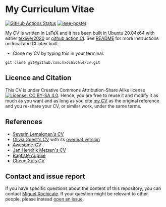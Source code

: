 # My Curriculum Vitae
[![GitHub Actions Status](https://github.com/mxochicale/cv/workflows/Built-TeX-CV/badge.svg)](https://github.com/mxochicale/cv/actions) [![ieee-poster](https://img.shields.io/badge/read-cv-blue.svg)](https://github.com/mxochicale/cv/blob/generated-pdfs/cv.pdf)

My CV is written in LaTeX and it has been built in Ubuntu 20.04x64 with either [texlive/2020](https://github.com/mxochicale/latex/tree/master/installation) or [github action CI](https://github.com/xu-cheng/latex-action). See [README](tex/README.md) for more instructions on local and CI latex built. 

* Clone my CV by typing this in your terminal:
```
git clone git@github.com:mxochicale/cv.git
```

## Licence and Citation 
This CV is under Creative Commons Attribution-Share Alike license [![License: CC BY-SA 4.0](https://licensebuttons.net/l/by-sa/4.0/80x15.png)](https://creativecommons.org/licenses/by-sa/4.0/). 
Hence, you are free to reuse it and modify it as much as you want and as long as you cite [my CV](https://github.com/mxochicale/cv) as the original reference and you re-share your CV, or similar work, under the same terms.

## References
* [Severin Lemaignan's CV](https://github.com/severin-lemaignan/cv)  
* [Olivia Guest's CV](https://github.com/oliviaguest/cv) with its [overleaf version](https://v2.overleaf.com/read/zfwnyxkkdzxr)
* [Awesome-CV](https://github.com/posquit0/Awesome-CV) 
* [Jan Hendrik Metzen's CV](https://github.com/jmetzen/jmetzen.github.com/tree/master/)
* [Baptiste Auguié](http://baptiste.github.io/resume/)
* [Cheng Xu's CV](https://github.com/xu-cheng/cv)

## Contact and issue report
If you have specific questions about the content of this repository, you can contact [Miguel Xochicale](mailto:perez.xochicale@gmail.com?subject="[cv]").
If your question might be relevant to other people, please instead [open an issue](https://github.com/mxochicale/cv/issues).
